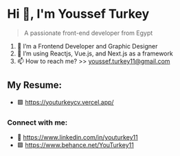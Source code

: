# Hi 👋, I'm Youssef Turkey
> A passionate front-end developer from Egypt

1. 🔭 I’m a Frontend Developer and Graphic Designer
2. 🌱 I’m using Reactjs, Vue.js, and Next.js as a framework
3. 📫 How to reach me? >> youssef.turkey11@gmail.com

## My Resume:
- :purple_square: https://youturkeycv.vercel.app/

### Connect with me:

 - :large_blue_diamond: https://www.linkedin.com/in/youturkey11
 - :purple_square: https://www.behance.net/YouTurkey11
